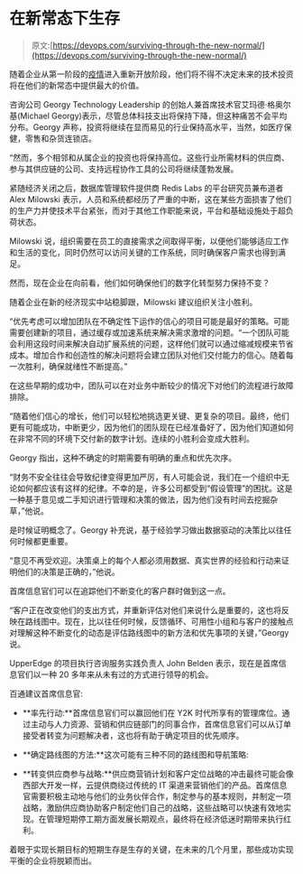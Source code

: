 # 在新常态下生存

> 原文:[https://devops.com/surviving-through-the-new-normal/](https://devops.com/surviving-through-the-new-normal/)

随着企业从第一阶段的[疫情](https://devops.com/coronavirus-impact-enterprises-must-focus-on-what-works/)进入重新开放阶段，他们将不得不决定未来的技术投资将在他们的新常态中提供最大的价值。

咨询公司 Georgy Technology Leadership 的创始人兼首席技术官艾玛德·格奥尔基(Michael Georgy)表示，尽管总体科技支出将保持下降，但这种痛苦不会平均分布。Georgy 声称，投资将继续在显而易见的行业保持高水平，当然，如医疗保健，零售和杂货连锁店。

“然而，多个相邻和从属企业的投资也将保持高位。这些行业所需材料的供应商、参与其供应链的公司、支持远程协作工具的公司将继续蓬勃发展。

紧随经济关闭之后，数据库管理软件提供商 Redis Labs 的平台研究员兼布道者 Alex Milowski 表示，人员和系统都经历了严重的中断，这在某些方面损害了他们的生产力并使技术平台紧张，而对于其他工作职能来说，平台和基础设施处于超负荷状态。

Milowski 说，组织需要在员工的直接需求之间取得平衡，以便他们能够适应工作和生活的变化，同时仍然可以访问关键的工作系统，同时确保客户需求也得到满足。

然而，现在企业在向前看，他们如何确保他们的数字化转型努力保持不变？

随着企业在新的经济现实中站稳脚跟，Milowski 建议组织关注小胜利。

“优先考虑可以增加团队在不确定性下运作的信心的项目可能是最好的策略。可能需要创建新的项目，通过缓存或加速系统来解决需求激增的问题。“一个团队可能会利用这段时间来解决自动扩展系统的问题，这样他们就可以通过缩减规模来节省成本。增加合作和创造性的解决问题将会建立团队对他们交付能力的信心。随着每一次胜利，确保就绪性不断提高。”

在这些早期的成功中，团队可以在对业务中断较少的情况下对他们的流程进行故障排除。

“随着他们信心的增长，他们可以轻松地挑选更关键、更复杂的项目。最终，他们更有可能成功，中断更少，因为他们的团队现在已经准备好了，因为他们知道如何在非常不同的环境下交付新的数字计划。连续的小胜利会变成大胜利。

Georgy 指出，这种不确定的时期需要有明确的重点和优先次序。

“财务不安全往往会导致纪律变得更加严厉，有人可能会说，我们在一个组织中无论如何都应该有这样的纪律。不幸的是，许多公司都受到“假设管理”的困扰。这是一种基于意见或二手知识进行管理和决策的做法，因为他们没有时间去挖掘杂草，”他说。

是时候证明概念了。Georgy 补充说，基于经验学习做出数据驱动的决策比以往任何时候都更重要。

“意见不再受欢迎。决策桌上的每个人都必须用数据、真实世界的经验和行动来证明他们的决策是正确的，”他说。

首席信息官们可以在追踪他们不断变化的客户群时做到这一点。

“客户正在改变他们的支出方式，并重新评估对他们来说什么是重要的，这也将反映在路线图中。现在，比以往任何时候，反馈循环、可用性小组和与客户的接触点对理解这种不断变化的动态是评估路线图中的新方法和优先事项的关键，”Georgy 说。

UpperEdge 的项目执行咨询服务实践负责人 John Belden 表示，现在是首席信息官们以一种 20 多年来从未有过的方式进行领导的机会。

百通建议首席信息官:

*   **率先行动:**首席信息官们可以赢回他们在 Y2K 时代所享有的管理席位。通过主动与人力资源、营销和供应链部门的同事合作，首席信息官们可以从订单接受者转变为问题解决者，这也将有助于确定项目的优先顺序。
*   **确定路线图的方法:**这次可能有三种不同的路线图和导航策略:

*   **转变供应商参与战略:**供应商营销计划和客户定位战略的冲击最终可能会像西部大开发一样，云提供商绕过传统的 IT 渠道来营销他们的产品。首席信息官需要积极主动地与他们的业务伙伴合作，制定参与的基本规则，并制定一项战略，激励供应商协助客户制定他们自己的战略，这些战略可以快速有效地实现。在管理短期停工期方面发展长期观点，最终将在经济低迷时期带来执行红利。

着眼于实现长期目标的短期生存是生存的关键，在未来的几个月里，那些成功实现平衡的企业将脱颖而出。